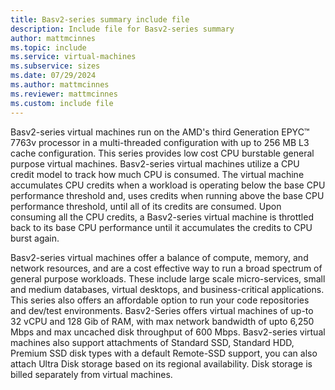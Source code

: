 ```yaml
---
title: Basv2-series summary include file
description: Include file for Basv2-series summary
author: mattmcinnes
ms.topic: include
ms.service: virtual-machines
ms.subservice: sizes
ms.date: 07/29/2024
ms.author: mattmcinnes
ms.reviewer: mattmcinnes
ms.custom: include file
---
```

Basv2-series virtual machines run on the AMD's third Generation EPYC™ 7763v processor in a multi-threaded configuration with up to 256 MB L3 cache configuration. This series provides low cost CPU burstable general purpose virtual machines. Basv2-series virtual machines utilize a CPU credit model to track how much CPU is consumed. The virtual machine accumulates CPU credits when a workload is operating below the base CPU performance threshold and, uses credits when running above the base CPU performance threshold, until all of its credits are consumed. Upon consuming all the CPU credits, a Basv2-series virtual machine is throttled back to its base CPU performance until it accumulates the credits to CPU burst again.

Basv2-series virtual machines offer a balance of compute, memory, and network resources, and are a cost effective way to run a broad spectrum of general purpose workloads. These include large scale micro-services, small and medium databases, virtual desktops, and business-critical applications. This series also offers an affordable option to run your code repositories and dev/test environments. Basv2-Series offers virtual machines of up-to 32 vCPU and 128 Gib of RAM, with max network bandwidth of upto 6,250 Mbps and max uncached disk throughput of 600 Mbps. Basv2-series virtual machines also support attachments of Standard SSD, Standard HDD, Premium SSD disk types with a default Remote-SSD support, you can also attach Ultra Disk storage based on its regional availability. Disk storage is billed separately from virtual machines.
